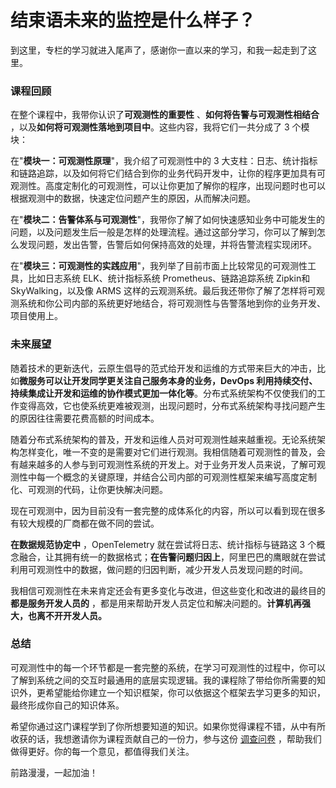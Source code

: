 # 结束语未来的监控是什么样子？

到这里，专栏的学习就进入尾声了，感谢你一直以来的学习，和我一起走到了这里。

### 课程回顾

在整个课程中，我带你认识了**可观测性的重要性** 、**如何将告警与可观测性相结合** ，以及**如何将可观测性落地到项目中**。这些内容，我将它们一共分成了 3 个模块：

在"**模块一：可观测性原理**"，我介绍了可观测性中的 3 大支柱：日志、统计指标和链路追踪，以及如何将它们结合到你的业务代码开发中，让你的程序更加具有可观测性。高度定制化的可观测性，可以让你更加了解你的程序，出现问题时也可以根据观测中的数据，快速定位问题产生的原因，从而解决问题。

在"**模块二：告警体系与可观测性**"，我带你了解了如何快速感知业务中可能发生的问题，以及问题发生后一般是怎样的处理流程。通过这部分学习，你可以了解到怎么发现问题，发出告警，告警后如何保持高效的处理，并将告警流程实现闭环。

在"**模块三：可观测性的实践应用**"，我列举了目前市面上比较常见的可观测性工具，比如日志系统 ELK、统计指标系统 Prometheus、链路追踪系统 Zipkin和SkyWalking，以及像 ARMS 这样的云观测系统。最后我还带你了解了怎样将可观测系统和你公司内部的系统更好地结合，将可观测性与告警落地到你的业务开发、项目使用上。

### 未来展望

随着技术的更新迭代，云原生倡导的范式给开发和运维的方式带来巨大的冲击，比如**微服务可以让开发同学更关注自己服务本身的业务，DevOps 利用持续交付、持续集成让开发和运维的协作模式更加一体化等**。分布式系统架构不仅使我们的工作变得高效，它也使系统更难被观测，出现问题时，分布式系统架构寻找问题产生的原因往往需要花费高额的时间成本。

随着分布式系统架构的普及，开发和运维人员对可观测性越来越重视。无论系统架构怎样变化，唯一不变的是需要对它们进行观测。我相信随着可观测性的普及，会有越来越多的人参与到可观测性系统的开发上。对于业务开发人员来说，了解可观测性中每一个概念的关键原理，并结合公司内部的可观测性框架来编写高度定制化、可观测的代码，让你更快解决问题。

现在可观测中，因为目前没有一套完整的成体系化的内容，所以可以看到现在很多有较大规模的厂商都在做不同的尝试。

**在数据规范协定中** ，OpenTelemetry 就在尝试将日志、统计指标与链路这 3 个概念融合，让其拥有统一的数据格式；**在告警问题归因上**，阿里巴巴的鹰眼就在尝试利用可观测性中的数据，做问题的归因判断，减少开发人员发现问题的时间。

我相信可观测性在未来肯定还会有更多变化与改进，但这些变化和改进的最终目的**都是服务开发人员的** ，都是用来帮助开发人员定位和解决问题的。**计算机再强大，也离不开开发人员。**

### 总结

可观测性中的每一个环节都是一套完整的系统，在学习可观测性的过程中，你可以了解到系统之间的交互时最通用的底层实现逻辑。我的课程除了带给你所需要的知识外，更希望能给你建立一个知识框架，你可以依据这个框架去学习更多的知识，最终形成你自己的知识体系。

希望你通过这门课程学到了你所想要知道的知识。如果你觉得课程不错，从中有所收获的话，我想邀请你为课程贡献自己的一份力，参与这份 [调查问卷](https://wj.qq.com/s2/7286263/e81b/) ，帮助我们做得更好。你的每一个意见，都值得我们关注。

前路漫漫，一起加油！

